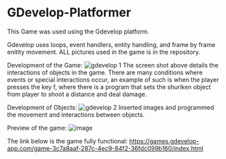 # GDevelop-Platformer
This Game was used using the Gdevelop platform.

Gdevelop uses loops, event handlers, entity handling, and frame by frame enitity movement. ALL pictures used in the game is in the repository.

Development of the Game:
![gdevelop 1](https://user-images.githubusercontent.com/89112285/138921530-8abcdad7-93ea-45e6-8055-8e4d6e33509b.PNG)
The screen shot above details the interactions of objects in the game. There are many conditions where events or special interactions occur, an example of such is when the player presses the key f, where there is a program that sets the shuriken object from player to shoot a distance and deal damage.

Development of Objects:
![gdevelop 2](https://user-images.githubusercontent.com/89112285/138921545-380ca25b-3bc7-4658-b650-340b03451115.PNG)
Inserted images and programmed the movement and interactions between objects.

Preview of the game:
![image](https://user-images.githubusercontent.com/89112285/138921261-442ed031-0969-4f0a-a734-041afb33286a.png)


The link below is the game fully functional:
https://games.gdevelop-app.com/game-3c7a8aaf-287c-4ec9-84f2-36fdc099b160/index.html
